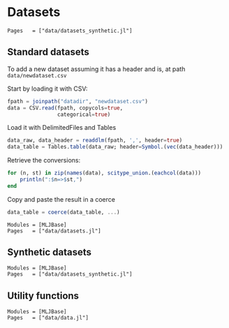 # Datasets
```@index
Pages   = ["data/datasets_synthetic.jl"]
```


## Standard datasets

To add a new dataset assuming it has a header and is, at path
`data/newdataset.csv`

Start by loading it with CSV:
```julia
fpath = joinpath("datadir", "newdataset.csv")
data = CSV.read(fpath, copycols=true,
                categorical=true)
```

Load it with DelimitedFiles and Tables
```julia
data_raw, data_header = readdlm(fpath, ',', header=true)
data_table = Tables.table(data_raw; header=Symbol.(vec(data_header)))
```

Retrieve the conversions:
```julia
for (n, st) in zip(names(data), scitype_union.(eachcol(data)))
    println(":$n=>$st,")
end
```

Copy and paste the result in a coerce
```julia
data_table = coerce(data_table, ...)
```


```@autodocs
Modules = [MLJBase]
Pages   = ["data/datasets.jl"]
```

## Synthetic datasets
```@autodocs
Modules = [MLJBase]
Pages   = ["data/datasets_synthetic.jl"]
```


## Utility functions

```@autodocs
Modules = [MLJBase]
Pages   = ["data/data.jl"]
```
